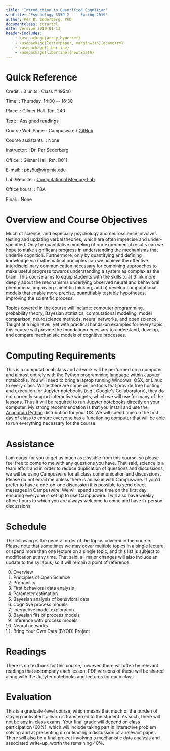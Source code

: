 ```yaml
---
title: 'Introduction to Quantified Cognition'
subtitle: 'Psychology 5559-2 --- Spring 2019'
author: Per B. Sederberg, PhD
documentclass: scrartcl
date: Version 2019-01-13
header-includes:
    - \usepackage{array,hyperref}
    - \usepackage[letterpaper, margin=1in]{geometry}
    - \usepackage{libertine} 
    - \usepackage[libertine]{newtxmath}
---
```



# Quick Reference

Credit:
:    3 units ; Class # 19546

Time:
:    Thursday, 14:00 -- 16:30

Place:
:    Gilmer Hall, Rm. 240

Text:
:    Assigned readings

Course Web Page:
:    Campuswire / [GitHub](https://github.com/compmem/QuantCog)

Course assistants:
:    None

Instructor:
:    Dr. Per Sederberg

Office:
:    Gilmer Hall, Rm. B011

E-mail:
:    pbs5u@virginia.edu

Lab Website:
:    [Computational Memory Lab](https://compmem.org)

Office hours:
:    TBA

Final:
:    None



# Overview and Course Objectives

Much of science, and especially psychology and neuroscience, involves testing and updating verbal theories, which are often imprecise and under-specified. Only by quantitative modeling of our experimental results can we hope to make significant progress in understanding the mechanisms that underlie cognition. Furthermore, only by quantifying and defining knowledge via mathematical principles can we achieve the effective interdisciplinary communication necessary for combining approaches to make useful progress towards understanding a system as complex as the brain. This course aims to equip students with the skills to a) think more deeply about the mechanisms underlying observed neural and behavioral phenomena, improving scientific thinking, and b) develop computational models that enable more precise, quantifiably testable hypotheses, improving the scientific process. 

Topics covered in the course will include: computer programming, probability theory, Bayesian statistics, computational modeling, model comparison, neuroscience methods, neural networks, and open science. Taught at a high level, yet with practical hands-on examples for every topic, this course will provide the foundation necessary to understand, develop, and compare mechanistic models of cognitive processes.


# Computing Requirements

This is a computational class and all work will be performed on a computer and almost entirely with the Python programming language within Jupyter notebooks. You will need to bring a laptop running Windows, OSX, or Linux to every class. While there are some online tools that provide free hosting and execution for Jupyter notebooks (e.g., Google's Collaboratory), they do not currently support interactive widgets, which we will use for many of the lessons. Thus it will be required to run [Jupyter](https://jupyter.org) notebooks directly on your computer. My strong recommendation is that you install and use the [Anaconda Python](https://www.anaconda.com/download/) distribution for your OS. We will spend time on the first day of class to ensure everyone has a functioning computer that will be able to run everything necessary for the course.


# Assistance

I am eager for you to get as much as possible from this course, so please feel free to come to me with any questions you have. That said, science is a team effort and in order to reduce duplication of questions and discussions, we will be using Campuswire for all class communication and discussions. Please do not email me unless there is an issue with Campuswire. If you'd prefer to have a one-on-one discussion it is possible to send direct messages in Campuswire. We will spend some time on the first day ensuring everyone is set up to use Campuswire. I will also have weekly office hours to which you are always welcome to come and have in-person discussions.


# Schedule

The following is the general order of the topics covered in the course. Please note that sometimes we may cover multiple topics in a single lecture, or spend more than one lecture on a single topic, and this list is subject to modification at any time. That said, all major changes will also include an update to the syllabus, so it will remain a point of reference.

0. Overview
1. Principles of Open Science
2. Probability
3. First behavioral data analysis
4. Parameter estimation
5. Bayesian analysis of behavioral data
6. Cognitive process models
7. Interactive model exploration
8. Bayesian fits of process models
9. Inference with process models
10. Neural networks
11. Bring Your Own Data (BYOD) Project


# Readings

There is no textbook for this course, however, there will often be relevant readings that accompany each lesson. PDF versions of these will be shared along with the Jupyter notebooks and lectures for each class.


# Evaluation

This is a graduate-level course, which means that much of the burden of staying motivated to learn is transferred to the student. As such, there will not be any in-class exams. Your final grade will depend on class participation (60%), which will include taking part in interactive problem solving and at presenting on or leading a discussion of a relevant paper. There will also be a final project involving a mechanistic data analysis and associated write-up, worth the remaining 40%. 



